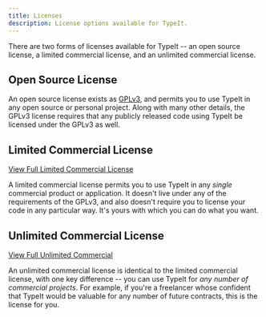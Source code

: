 ```yaml
---
title: Licenses
description: License options available for TypeIt.
---
```


There are two forms of licenses available for TypeIt -- an open source license, a limited commercial license, and an unlimited commercial license.

## Open Source License

An open source license exists as [GPLv3](https://www.gnu.org/licenses/gpl-3.0.html), and permits you to use TypeIt in any open source or personal project. Along with many other details, the GPLv3 license requires that any publicly released code using TypeIt be licensed under the GPLv3 as well.

## Limited Commercial License

[View Full Limited Commercial License](/licenses/limited-commercial)

A limited commercial license permits you to use TypeIt in any _single_ commercial product or application. It doesn't live under any of the requirements of the GPLv3, and also doesn't require you to license your code in any particular way. It's yours with which you can do what you want.

## Unlimited Commercial License

[View Full Unlimited Commercial](/licenses/unlimited-commercial)

An unlimited commercial license is identical to the limited commercial license, with one key difference -- you can use TypeIt for _any number of commercial projects_. For example, if you're a freelancer whose confident that TypeIt would be valuable for any number of future contracts, this is the license for you.
